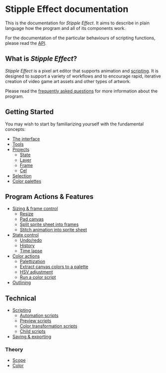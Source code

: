 # Stipple Effect documentation

This is the documentation for *Stipple Effect*. It aims to describe in plain language how the program and all of its components work.

For the documentation of the particular behaviours of scripting functions, please read the [API](../api/).

## What is *Stipple Effect*?

*Stipple Effect* is a pixel art editor that supports animation and [scripting](./scripting.md). It is designed to support a variety of workflows and to encourage rapid, iterative creation of video game art assets and other types of artwork.

Please read the [frequently asked questions](../faq) for more information about the program.

## Getting Started

You may wish to start by familiarizing yourself with the fundamental concepts:

* [The interface](./interface.md)
* [Tools](./tools.md)
* [Projects](./project.md)
  * [State](./project.md/#states)
  * [Layer](./layer.md)
  * [Frame](./frame.md)
  * [Cel](./cel.md)
* [Selection](./selection.md)
* [Color palettes](./palette.md)

## Program Actions & Features

* [Sizing & frame control](./sizing.md)
  * [Resize](./sizing.md/#resize)
  * [Pad canvas](./sizing.md/#pad-canvas)
  * [Split sprite sheet into frames](./sizing.md/#split-a-sprite-sheet-into-frames)
  * [Stitch animation into sprite sheet](./sizing.md/#stitch-an-animation-into-a-sprite-sheet)
* [State control](./state-control.md)
  * [Undo/redo](./undo.md)
  * [History](./state-control.md/#history)
  * [Time lapse](./state-control.md/#generate-a-time-lapse)
* [Color actions](./color-actions.md)
  * [Palettization](./color-actions.md/#palettization)
  * [Extract canvas colors to a palette](./color-actions.md/#extract-canvas-colors-to-palette)
  * [HSV adjustment](./color-actions.md/#hsv-adjustment)
  * [Run a color script](./color-actions.md/#run-a-color-script)
* [Outlining](./outline.md)

## Technical

* [Scripting](./scripting.md)
  * [Automation scripts](./automation-scripts.md)
  * [Preview scripts](./preview-scripts.md)
  * [Color transformation scripts](./color-scripts.md)
  * [Child scripts](./child-scripts.md)
* [Saving & exporting](./save.md)

### Theory

* [Scope](./scope.md)
* [Color](./color.md)

